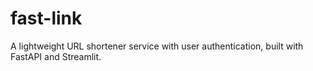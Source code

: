 # fast-link
A lightweight URL shortener service with user authentication, built with FastAPI and Streamlit.
